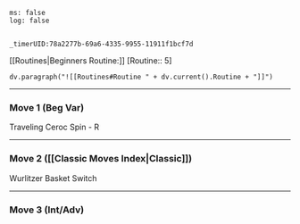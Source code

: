 ```timer
ms: false
log: false


_timerUID:78a2277b-69a6-4335-9955-11911f1bcf7d
```

[[Routines|Beginners Routine:]] [Routine:: 5]
```dataviewjs
dv.paragraph("![[Routines#Routine " + dv.current().Routine + "]]")

```

---
### Move 1 (Beg Var)
Traveling Ceroc Spin - R

---


### Move 2 ([[Classic Moves Index|Classic]])

Wurlitzer Basket Switch

---
### Move 3 (Int/Adv)


